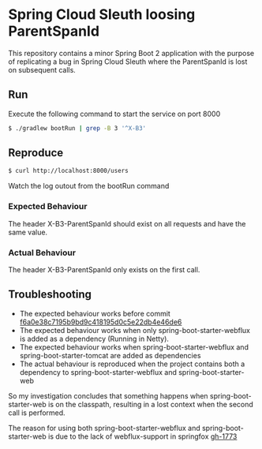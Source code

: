 # Spring Cloud Sleuth loosing ParentSpanId

This repository contains a minor Spring Boot 2 application with the purpose of replicating a bug in Spring Cloud Sleuth
where the ParentSpanId is lost on subsequent calls.

## Run
Execute the following command to start the service on port 8000

```bash
$ ./gradlew bootRun | grep -B 3 '^X-B3'
```

## Reproduce

```bash
$ curl http://localhost:8000/users
```
Watch the log outout from the bootRun command

### Expected Behaviour
The header X-B3-ParentSpanId should exist on all requests and have the same value.

### Actual Behaviour
The header X-B3-ParentSpanId only exists on the first call. 

## Troubleshooting

* The expected behaviour works before commit [f6a0e38c7195b9bd9c418195d0c5e22db4e46de6](https://github.com/spring-cloud/spring-cloud-sleuth/commit/f6a0e38c7195b9bd9c418195d0c5e22db4e46de6)
* The expected behaviour works when only spring-boot-starter-webflux is added as a dependency (Running in Netty).
* The expected behaviour works when spring-boot-starter-webflux and spring-boot-starter-tomcat are added as dependencies
* The actual behaviour is reproduced when the project contains both a dependency to spring-boot-starter-webflux and spring-boot-starter-web

So my investigation concludes that something happens when spring-boot-starter-web is on the classpath, resulting in a lost context when the second call is performed.

The reason for using both spring-boot-starter-webflux and spring-boot-starter-web is due to the lack of webflux-support in  springfox [gh-1773](https://github.com/springfox/springfox/issues/1773)

